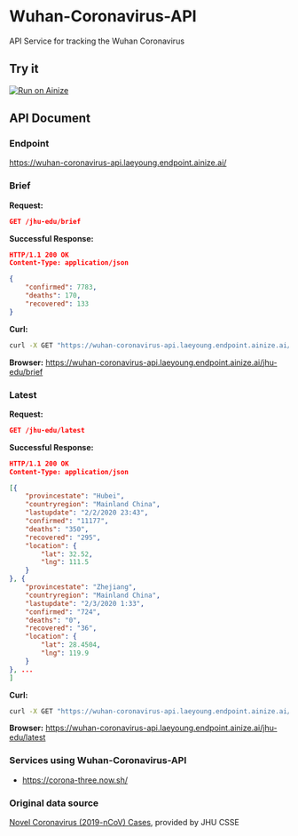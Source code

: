 # Wuhan-Coronavirus-API
API Service for tracking the Wuhan Coronavirus

## Try it
[![Run on Ainize](https://ainize.ai/static/images/run_on_ainize_button.svg)](https://ainize.web.app/redirect?git_repo=github.com/Laeyoung/Wuhan-Coronavirus-API)

## API Document

### Endpoint
https://wuhan-coronavirus-api.laeyoung.endpoint.ainize.ai/

### Brief

**Request:**
```json
GET /jhu-edu/brief
```
**Successful Response:**
```json
HTTP/1.1 200 OK
Content-Type: application/json

{
	"confirmed": 7783,
	"deaths": 170,
	"recovered": 133
}
```

**Curl:**
```sh
curl -X GET "https://wuhan-coronavirus-api.laeyoung.endpoint.ainize.ai/jhu-edu/brief" -H "accept: application/json"
```

**Browser:**
https://wuhan-coronavirus-api.laeyoung.endpoint.ainize.ai/jhu-edu/brief

### Latest

**Request:**
```json
GET /jhu-edu/latest
```
**Successful Response:**
```json
HTTP/1.1 200 OK
Content-Type: application/json

[{
	"provincestate": "Hubei",
	"countryregion": "Mainland China",
	"lastupdate": "2/2/2020 23:43",
	"confirmed": "11177",
	"deaths": "350",
	"recovered": "295",
	"location": {
		"lat": 32.52,
		"lng": 111.5
	}
}, {
	"provincestate": "Zhejiang",
	"countryregion": "Mainland China",
	"lastupdate": "2/3/2020 1:33",
	"confirmed": "724",
	"deaths": "0",
	"recovered": "36",
	"location": {
		"lat": 28.4504,
		"lng": 119.9
	}
}, ...
]
```

**Curl:**
```sh
curl -X GET "https://wuhan-coronavirus-api.laeyoung.endpoint.ainize.ai/jhu-edu/latest" -H "accept: application/json"
```

**Browser:**
https://wuhan-coronavirus-api.laeyoung.endpoint.ainize.ai/jhu-edu/latest

### Services using Wuhan-Coronavirus-API
- https://corona-three.now.sh/

### Original data source
[Novel Coronavirus (2019-nCoV) Cases](https://docs.google.com/spreadsheets/d/1wQVypefm946ch4XDp37uZ-wartW4V7ILdg-qYiDXUHM), provided by JHU CSSE
